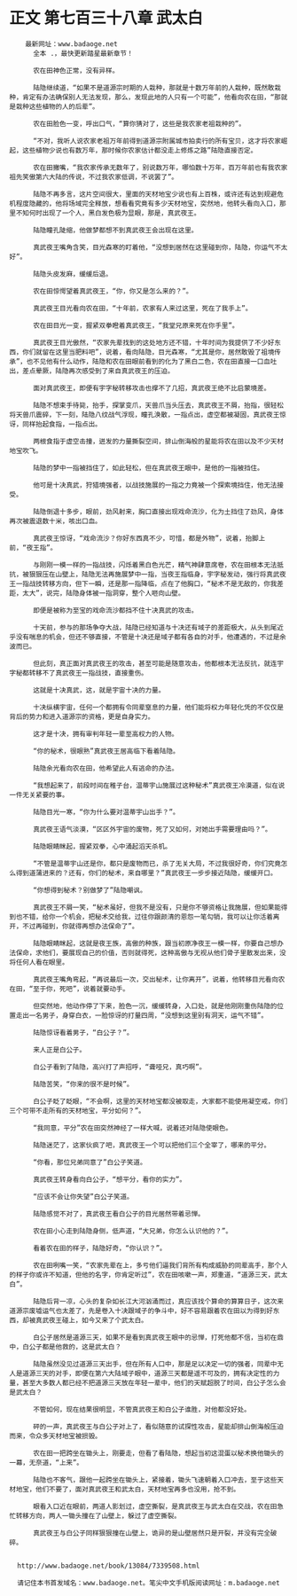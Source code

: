 # 正文 第七百三十八章 武太白
        最新网址：www.badaoge.net
          全本 .，最快更新踏星最新章节！
      
          农在田神色正常，没有异样。
      
          陆隐继续道，“如果不是道源宗时期的人栽种，那就是十数万年前的人栽种，既然敢栽种，肯定有办法确保别人无法发现，那么，发现此地的人只有一个可能”，他看向农在田，“那就是栽种这些植物的人的后辈”。
      
          农在田脸色一变，呼出口气，“算你猜对了，这些是我农家老祖栽种的”。
      
          “不对，我听人说农家老祖万年前得到道源宗附属城市拍卖行的所有宝贝，这才将农家崛起，这些植物少说也有数万年，那时候你农家估计都没走上修炼之路”陆隐直接否定。
      
          农在田撇嘴，“我农家传承无数年了，别说数万年，哪怕数十万年，百万年前也有我农家祖先笑傲第六大陆的传说，不过我农家低调，不说罢了”。
      
          陆隐不再多言，这片空间很大，里面的天材地宝少说也有上百株，或许还有达到规避危机程度隐藏的，他将场域完全释放，想看看究竟有多少天材地宝，突然地，他转头看向入口，那里不知何时出现了一个人，黑白发色极为显眼，那是，真武夜王。
      
          陆隐瞳孔陡缩，他做梦都想不到真武夜王会出现在这里。
      
          真武夜王嘴角含笑，目光森寒的盯着他，“没想到居然在这里碰到你，陆隐，你运气不太好”。
      
          陆隐头皮发麻，缓缓后退。
      
          农在田惊愕望着真武夜王，“你，你又是怎么来的？”。
      
          真武夜王目光看向农在田，“十年前，农家有人来过这里，死在了我手上”。
      
          农在田目光一变，握紧双拳瞪着真武夜王，“我堂兄原来死在你手里”。
      
          真武夜王目光傲然，“农家先辈找到的这处地方还不错，十年时间为我提供了不少好东西，你们就留在这里当肥料吧”，说着，看向陆隐，目光森寒，“尤其是你，居然敢毁了祖境传承”，也不见他有什么动作，陆隐和农在田眼前看到的化为了黑白二色，农在田直接一口血吐出，差点晕厥，陆隐再次感受到了来自真武夜王的压迫。
      
          面对真武夜王，即便有宇字秘转移攻击也撑不了几招，真武夜王绝不比启蒙境差。
      
          陆隐不想束手待毙，抬手，探掌变爪，天兽爪当头压去，真武夜王不屑，抬指，很轻松将天兽爪震碎，下一刻，陆隐八纹战气浮现，瞳孔涣散，一指点出，虚空都被凝固，真武夜王惊讶，同样抬起食指，一指点出。
      
          两根食指于虚空击撞，迸发的力量撕裂空间，排山倒海般的星能将农在田以及不少天材地宝吹飞。
      
          陆隐的梦中一指被挡住了，如此轻松，但在真武夜王眼中，是他的一指被挡住。
      
          他可是十决真武，狩猎境强者，以战技施展的一指之力竟被一个探索境挡住，他无法接受。
      
          陆隐倒退十多步，眼前，劲风射来，胸口直接出现戏命流沙，化为土挡住了劲风，身体再次被震退数十米，咳出口血。
      
          真武夜王惊讶，“戏命流沙？你好东西真不少，可惜，都是外物”，说着，抬脚上前，“夜王指”。
      
          与刚刚一模一样的一指战技，闪烁着黑白色光芒，精气神肆意席卷，农在田根本无法抵抗，被狠狠压在山壁上，陆隐无法再施展梦中一指，当夜王指临身，宇字秘发动，强行将真武夜王一指战技转移方向，但下一瞬，还是那一指降临，点在了他胸口，“秘术不是无敌的，你我差距，太大”，说完，陆隐身体被一指洞穿，整个人咂向山壁。
      
          即便是被称为至宝的戏命流沙都挡不住十决真武的攻击。
      
          十天前，参与的那场争夺大战，陆隐已经知道与十决还有域子的差距极大，从头到尾近乎没有喘息的机会，但还不够直接，不管是十决还是域子都有各自的对手，他遭遇的，不过是余波而已。
      
          但此刻，真正面对真武夜王的攻击，甚至可能是随意攻击，他都根本无法反抗，就连宇字秘都转移不了真武夜王一指战技，直接重伤。
      
          这就是十决真武，这，就是宇宙十决的力量。
      
          十决纵横宇宙，任何一个都拥有令同辈窒息的力量，他们能将权力年轻化凭的不仅仅是背后的势力和进入道源宗的资格，更是自身实力。
      
          这才是十决，拥有审判年轻一辈至高权力的人物。
      
          “你的秘术，很眼熟”真武夜王居高临下看着陆隐。
      
          陆隐余光看向农在田，他希望此人有逃命的办法。
      
          “我想起来了，前段时间在稚子台，温蒂宇山施展过这种秘术”真武夜王冷漠道，似在说一件无关紧要的事。
      
          陆隐目光一寒，“你为什么要对温蒂宇山出手？”。
      
          真武夜王语气淡漠，“区区外宇宙的废物，死了又如何，对她出手需要理由吗？”。
      
          陆隐眼睛眯起，握紧双拳，心中涌起滔天杀机。
      
          “不管是温蒂宇山还是你，都只是废物而已，杀了无关大局，不过我很好奇，你们究竟怎么得到道蒲进来的？还有，你们的秘术，来自哪里？”真武夜王一步步接近陆隐，缓缓开口。
      
          “你想得到秘术？别做梦了”陆隐嘲讽。
      
          真武夜王不屑一笑，“秘术虽好，但我不是没有，只是你不够资格让我施展，但如果能得到也不错，给你一个机会，把秘术交给我，过往你跟颜清的恩怨一笔勾销，我可以让你活着离开，不过再碰到，你就得再想办法保命了”。
      
          陆隐眼睛眯起，这就是夜王族，高傲的种族，跟当初原净夜王一模一样，你要自己想办法保命，求他们，要展现自己的价值，否则就得死，这种高傲与无视从他们骨子里散发出来，没将任何人看在眼里。
      
          真武夜王嘴角弯起，“再说最后一次，交出秘术，让你离开”，说着，他转移目光看向农在田，“至于你，死吧”，说着就要动手。
      
          但突然地，他动作停了下来，脸色一沉，缓缓转身，入口处，就是他刚刚重伤陆隐的位置走出一名男子，身穿白衣，一脸惊讶的打量四周，“没想到这里别有洞天，运气不错”。
      
          陆隐惊讶看着男子，“白公子？”。
      
          来人正是白公子。
      
          白公子看到了陆隐，高兴打了声招呼，“聋哑兄，真巧啊”。
      
          陆隐苦笑，“你来的很不是时候”。
      
          白公子眨了眨眼，“不会啊，这里的天材地宝都没被取走，大家都不能使用凝空戒，你们三个可带不走所有的天材地宝，平分如何？”。
      
          “我同意，平分”农在田突然神经了一样大喊，说着还对陆隐使眼色。
      
          陆隐迷茫了，这家伙疯了吧，真武夜王一个可以把他们三个全宰了，哪来的平分。
      
          “你看，那位兄弟同意了”白公子笑道。
      
          真武夜王转身看向白公子，“想平分，看你的实力”。
      
          “应该不会让你失望”白公子笑道。
      
          陆隐感觉不对了，真武夜王看白公子的目光居然带着忌惮。
      
          农在田小心走到陆隐身侧，低声道，“大兄弟，你怎么认识他的？”。
      
          看着农在田的样子，陆隐好奇，“你认识？”。
      
          农在田咧嘴一笑，“农家先辈在上，多亏他们逼我们背所有构成威胁的同辈高手，那个人的样子你或许不知道，但他的名字，你肯定听过”，农在田咳嗽一声，郑重道，“道源三天，武太白”。
      
          陆隐后背一凉，心头的复杂如长江大河汹涌而过，真应该找个算命的算算日子，这次来道源宗废墟运气也太差了，先是卷入十决跟域子的争斗中，好不容易跟着农在田以为得到好东西，却被真武夜王碰上，如今又来了个武太白。
      
          白公子居然是道源三天，如果不是看到真武夜王眼中的忌惮，打死他都不信，当初在鼎中，白公子都是他救的，这是武太白？
      
          陆隐虽然没见过道源三天出手，但在所有人口中，那是足以决定一切的强者，同辈中无人是道源三天的对手，即便在第六大陆域子眼中，道源三天都是遥不可及的，拥有决定性的力量，甚至大多数人都已经不把道源三天放在年轻一辈中，他们的天赋超脱了时间，白公子怎么会是武太白？
      
          不管如何，现在结果很明显，不管真武夜王和白公子谁胜，对他都没好处。
      
          砰的一声，真武夜王与白公子对上了，看似随意的试探性攻击，星能却排山倒海般压迫而来，令众多天材地宝被损毁。
      
          农在田一把跨坐在锄头上，刚要走，但看了看陆隐，想起当初这混蛋以秘术换他锄头的一幕，无奈道，“上来”。
      
          陆隐也不客气，跟他一起跨坐在锄头上，紧接着，锄头飞速朝着入口冲去，至于这些天材地宝，他们不要了，面对真武夜王和武太白，天材地宝再多也没用，抢不到。
      
          眼看入口近在眼前，两道人影划过，虚空撕裂，是真武夜王与武太白在交战，农在田急忙转移方向，两人一锄头撞在了山壁上，躲过了虚空撕裂。
      
          真武夜王与白公子同样狠狠撞在山壁上，诡异的是山壁居然只是开裂，并没有完全破碎。
      
      
      http://www.badaoge.net/book/13084/7339508.html
      
      请记住本书首发域名：www.badaoge.net。笔尖中文手机版阅读网址：m.badaoge.net